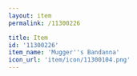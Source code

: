 ```yaml
---
layout: item
permalink: /11300226

title: Item
id: '11300226'
item_name: 'Mugger''s Bandanna'
icon_url: 'item/icon/11300104.png'
---
```

